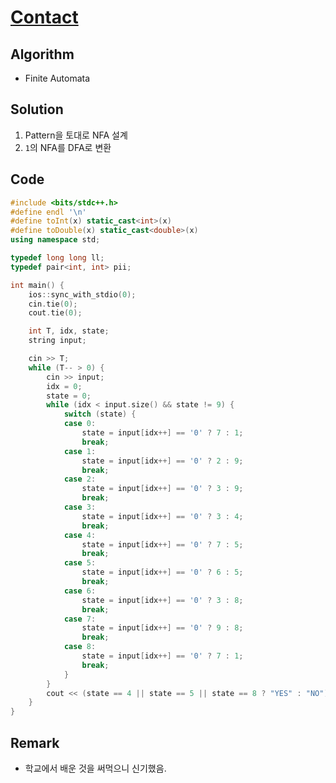 [Contact](https://www.acmicpc.net/problem/1013)
=====
Algorithm
-----
* Finite Automata

Solution
-----
1. Pattern을 토대로 NFA 설계
2. ```1```의 NFA를 DFA로 변환

Code
-----

```cpp
#include <bits/stdc++.h>
#define endl '\n'
#define toInt(x) static_cast<int>(x)
#define toDouble(x) static_cast<double>(x)
using namespace std;

typedef long long ll;
typedef pair<int, int> pii;

int main() {
	ios::sync_with_stdio(0);
	cin.tie(0);
	cout.tie(0);

	int T, idx, state;
	string input;

	cin >> T;
	while (T-- > 0) {
		cin >> input;
		idx = 0;
		state = 0;
		while (idx < input.size() && state != 9) {
			switch (state) {
			case 0:
				state = input[idx++] == '0' ? 7 : 1;
				break;
			case 1:
				state = input[idx++] == '0' ? 2 : 9;
				break;
			case 2:
				state = input[idx++] == '0' ? 3 : 9;
				break;
			case 3:
				state = input[idx++] == '0' ? 3 : 4;
				break;
			case 4:
				state = input[idx++] == '0' ? 7 : 5;
				break;
			case 5:
				state = input[idx++] == '0' ? 6 : 5;
				break;
			case 6:
				state = input[idx++] == '0' ? 3 : 8;
				break;
			case 7:
				state = input[idx++] == '0' ? 9 : 8;
				break;
			case 8:
				state = input[idx++] == '0' ? 7 : 1;
				break;
			}
		}
		cout << (state == 4 || state == 5 || state == 8 ? "YES" : "NO") << endl;
	}
}
```

Remark
-----
* 학교에서 배운 것을 써먹으니 신기했음.
